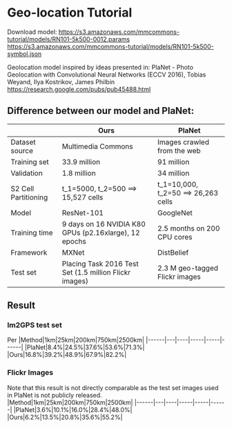 # Geo-location Tutorial

Download model:
https://s3.amazonaws.com/mmcommons-tutorial/models/RN101-5k500-0012.params
https://s3.amazonaws.com/mmcommons-tutorial/models/RN101-5k500-symbol.json

Geolocation model inspired by ideas presented in:
PlaNet - Photo Geolocation with Convolutional Neural Networks (ECCV 2016),
Tobias Weyand, Ilya Kostrikov, James Philbin 
https://research.google.com/pubs/pub45488.html

## Difference between our model and PlaNet:

|               | Ours  | PlaNet |
|---------------|-------|--------|
|Dataset source        |Multimedia Commons|Images crawled from the web|
|Training set|33.9 million|91 million|
|Validation|1.8 million|34 million|
|S2 Cell Partitioning|t_1=5000, t_2=500 ==> 15,527 cells|t_1=10,000, t_2=50 ==> 26,263 cells|
|Model|ResNet-101|GoogleNet|Inception|
|Training time| 9 days on 16 NVIDIA K80 GPUs (p2.16xlarge), 12 epochs|2.5 months on 200 CPU cores|
|Framework|MXNet | DistBelief|
|Test set|Placing Task 2016 Test Set (1.5 million Flickr images)|2.3 M geo-tagged Flickr images|

## Result
### Im2GPS test set 
Per
|Method|1km|25km|200km|750km|2500km|
|------|---|----|-----|-----|------|
|PlaNet|8.4%|24.5%|37.6%|53.6%|71.3%|
|Ours|16.8%|39.2%|48.9%|67.9%|82.2%|

### Flickr Images 
Note that this result is not directly comparable as the test set images used in PlaNet is not publicly released. 
|Method|1km|25km|200km|750km|2500km|
|------|---|----|-----|-----|------|
|PlaNet|3.6%|10.1%|16.0%|28.4%|48.0%|
|Ours|6.2%|13.5%|20.8%|35.6%|55.2%|


